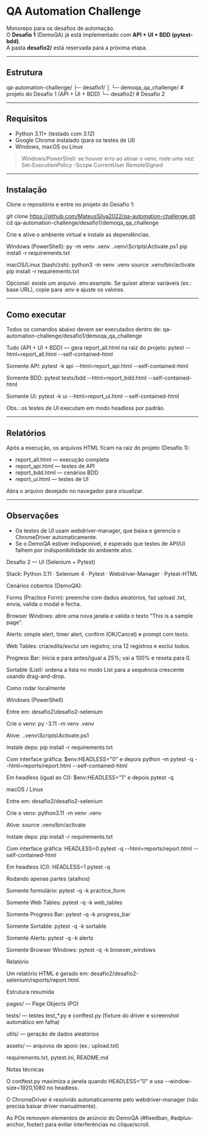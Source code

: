 # QA Automation Challenge

Monorepo para os desafios de automação.  
O **Desafio 1** (DemoQA) já está implementado com **API + UI + BDD (pytest-bdd)**.  
A pasta **desafio2/** está reservada para a próxima etapa.

---

## Estrutura

qa-automation-challenge/
├─ desafio1/
│  └─ demoqa_qa_challenge/      # projeto do Desafio 1 (API + UI + BDD)
└─ desafio2/                     # Desafio 2

---

## Requisitos

- Python 3.11+ (testado com 3.12)
- Google Chrome instalado (para os testes de UI)
- Windows, macOS ou Linux

> Windows/PowerShell: se houver erro ao ativar o venv, rode uma vez:
> Set-ExecutionPolicy -Scope CurrentUser RemoteSigned

---

## Instalação

Clone o repositório e entre no projeto do Desafio 1:

git clone https://github.com/MateusSilva2022/qa-automation-challenge.git
cd qa-automation-challenge/desafio1/demoqa_qa_challenge

Crie e ative o ambiente virtual e instale as dependências.

Windows (PowerShell):
py -m venv .venv
.\.venv\Scripts\Activate.ps1
pip install -r requirements.txt

macOS/Linux (bash/zsh):
python3 -m venv .venv
source .venv/bin/activate
pip install -r requirements.txt

Opcional: existe um arquivo .env.example. Se quiser alterar variáveis (ex.: base URL), copie para .env e ajuste os valores.

---

## Como executar

Todos os comandos abaixo devem ser executados dentro de:
qa-automation-challenge/desafio1/demoqa_qa_challenge

Tudo (API + UI + BDD) — gera report_all.html na raiz do projeto:
pytest --html=report_all.html --self-contained-html

Somente API:
pytest -k api --html=report_api.html --self-contained-html

Somente BDD:
pytest tests/bdd --html=report_bdd.html --self-contained-html

Somente UI:
pytest -k ui --html=report_ui.html --self-contained-html

Obs.: os testes de UI executam em modo headless por padrão.

---

## Relatórios

Após a execução, os arquivos HTML ficam na raiz do projeto (Desafio 1):

- report_all.html — execução completa
- report_api.html — testes de API
- report_bdd.html — cenários BDD
- report_ui.html — testes de UI

Abra o arquivo desejado no navegador para visualizar.

---

## Observações

- Os testes de UI usam webdriver-manager, que baixa e gerencia o ChromeDriver automaticamente.
- Se o DemoQA estiver indisponível, é esperado que testes de API/UI falhem por indisponibilidade do ambiente alvo.




Desafio 2 — UI (Selenium + Pytest)



Stack: Python 3.11 · Selenium 4 · Pytest · Webdriver-Manager · Pytest-HTML

Cenários cobertos (DemoQA):


Forms (Practice Form): preenche com dados aleatórios, faz upload .txt, envia, valida o modal e fecha.

Browser Windows: abre uma nova janela e valida o texto “This is a sample page”.

Alerts: simple alert, timer alert, confirm (OK/Cancel) e prompt com texto.

Web Tables: cria/edita/exclui um registro; cria 12 registros e exclui todos.

Progress Bar: inicia e para antes/igual a 25%; vai a 100% e reseta para 0.

Sortable (List): ordena a lista no modo List para a sequência crescente usando drag-and-drop.


Como rodar localmente

Windows (PowerShell)

Entre em: desafio2\desafio2-selenium

Crie o venv: py -3.11 -m venv .venv

Ative: .\.venv\Scripts\Activate.ps1

Instale deps: pip install -r requirements.txt

Com interface gráfica:
\$env:HEADLESS="0" e depois python -m pytest -q --html=reports/report.html --self-contained-html

Em headless (igual ao CI):
\$env:HEADLESS="1" e depois pytest -q

macOS / Linux

Entre em: desafio2/desafio2-selenium

Crie o venv: python3.11 -m venv .venv

Ative: source .venv/bin/activate

Instale deps: pip install -r requirements.txt

Com interface gráfica:
HEADLESS=0 pytest -q --html=reports/report.html --self-contained-html

Em headless (CI):
HEADLESS=1 pytest -q

Rodando apenas partes (atalhos)

Somente formulário: pytest -q -k practice_form

Somente Web Tables: pytest -q -k web_tables

Somente Progress Bar: pytest -q -k progress_bar

Somente Sortable: pytest -q -k sortable

Somente Alerts: pytest -q -k alerts

Somente Browser Windows: pytest -q -k browser_windows


Relatório

Um relatório HTML é gerado em: desafio2/desafio2-selenium/reports/report.html.

Estrutura resumida

pages/ — Page Objects (PO)

tests/ — testes test_*.py e conftest.py (fixture do driver e screenshot automático em falha)

utils/ — geração de dados aleatórios

assets/ — arquivos de apoio (ex.: upload.txt)

requirements.txt, pytest.ini, README.md

Notas técnicas

O conftest.py maximiza a janela quando HEADLESS="0" e usa --window-size=1920,1080 no headless.

O ChromeDriver é resolvido automaticamente pelo webdriver-manager (não precisa baixar driver manualmente).

As POs removem elementos de anúncio do DemoQA (#fixedban, #adplus-anchor, footer) para evitar interferências no clique/scroll.








